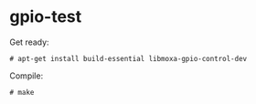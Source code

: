 # gpio-test

Get ready:
```
# apt-get install build-essential libmoxa-gpio-control-dev
```

Compile:
```
# make
``` 
